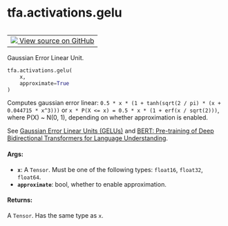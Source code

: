 <div itemscope itemtype="http://developers.google.com/ReferenceObject">
<meta itemprop="name" content="tfa.activations.gelu" />
<meta itemprop="path" content="Stable" />
</div>

# tfa.activations.gelu

<!-- Insert buttons and diff -->

<table class="tfo-notebook-buttons tfo-api" align="left">

<td>
  <a target="_blank" href="https://github.com/tensorflow/addons/tree/r0.7/tensorflow_addons/activations/gelu.py#L27-L47">
    <img src="https://www.tensorflow.org/images/GitHub-Mark-32px.png" />
    View source on GitHub
  </a>
</td></table>



<!-- Equality marker -->
Gaussian Error Linear Unit.

``` python
tfa.activations.gelu(
    x,
    approximate=True
)
```



<!-- Placeholder for "Used in" -->

Computes gaussian error linear:
`0.5 * x * (1 + tanh(sqrt(2 / pi) * (x + 0.044715 * x^3)))` or
`x * P(X <= x) = 0.5 * x * (1 + erf(x / sqrt(2)))`, where P(X) ~ N(0, 1),
depending on whether approximation is enabled.

See [Gaussian Error Linear Units (GELUs)](https://arxiv.org/abs/1606.08415)
and [BERT: Pre-training of Deep Bidirectional Transformers for Language Understanding](https://arxiv.org/abs/1810.04805).

#### Args:


* <b>`x`</b>: A `Tensor`. Must be one of the following types:
    `float16`, `float32`, `float64`.
* <b>`approximate`</b>: bool, whether to enable approximation.

#### Returns:

A `Tensor`. Has the same type as `x`.


